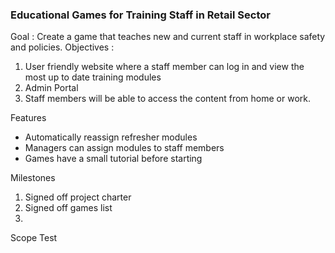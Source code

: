 ### Educational Games for Training Staff in Retail Sector

Goal : Create a game that teaches new and current staff in workplace safety and policies.
Objectives :

1. User friendly website where a staff member can log in and view the most up to date training modules
2. Admin Portal
3. Staff members will be able to access the content from home or work.

Features
* Automatically reassign refresher modules
* Managers can assign modules to staff members
* Games have a small tutorial before starting

Milestones
1. Signed off project charter
2. Signed off games list
3. 
Scope
Test